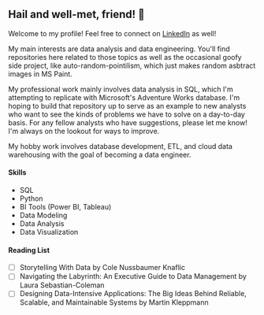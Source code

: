 ## Hail and well-met, friend! 👋

Welcome to my profile!  Feel free to connect on [LinkedIn](https://www.linkedin.com/in/alec-dutcher-650b36124/) as well! 

My main interests are data analysis and data engineering.  You'll find repositories here related to those topics as well as the occasional goofy side project, like auto-random-pointilism, which just makes random asbtract images in MS Paint.  

My professional work mainly involves data analysis in SQL, which I'm attempting to replicate with Microsoft's Adventure Works database.  I'm hoping to build that repository up to serve as an example to new analysts who want to see the kinds of problems we have to solve on a day-to-day basis.  For any fellow analysts who have suggestions, please let me know!  I'm always on the lookout for ways to improve.  

My hobby work involves database development, ETL, and cloud data warehousing with the goal of becoming a data engineer.  


#### **Skills**
- SQL
- Python
- BI Tools (Power BI, Tableau)
- Data Modeling
- Data Analysis
- Data Visualization

#### **Reading List**

- [ ] Storytelling With Data by Cole Nussbaumer Knaflic
- [ ] Navigating the Labyrinth: An Executive Guide to Data Management by Laura Sebastian-Coleman
- [ ] Designing Data-Intensive Applications: The Big Ideas Behind Reliable, Scalable, and Maintainable Systems by Martin Kleppmann

<!--
**aidutcher/aidutcher** is a ✨ _special_ ✨ repository because its `README.md` (this file) appears on your GitHub profile.

Here are some ideas to get you started:

- 🔭 I’m currently working on ...
- 🌱 I’m currently learning ...
- 👯 I’m looking to collaborate on ...
- 🤔 I’m looking for help with ...
- 💬 Ask me about ...
- 📫 How to reach me: ...
- 😄 Pronouns: ...
- ⚡ Fun fact: ...
-->
